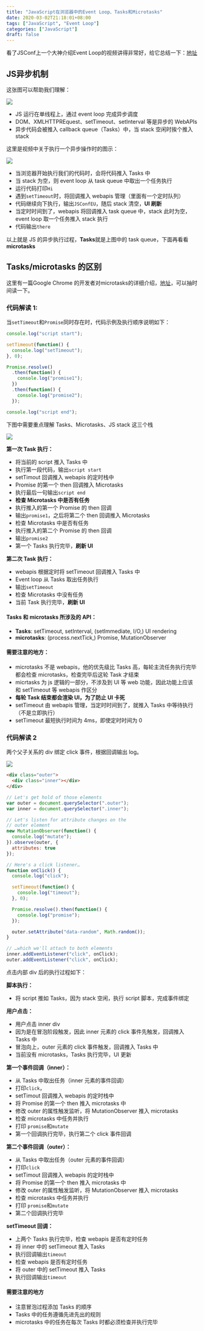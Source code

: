 ```yaml
---
title: "JavaScript在浏览器中的Event Loop、Tasks和Microtasks"
date: 2020-03-02T21:18:01+08:00
tags: ["JavaScript", "Event Loop"]
categories: ["JavaScript"]
draft: false
---
```


看了JSConf上一个大神介绍Event Loop的视频讲得非常好，给它总结一下：[地址](https://www.youtube.com/watch?v=8aGhZQkoFbQ)

## JS异步机制

这张图可以帮助我们理解：

![](https://cdn.billyhu.com/blogUploads/js-in-chrome.png)

* JS 运行在单线程上，通过 event loop 完成异步调度
* DOM、XMLHTTPREquest、setTimeout、setInterval 等是异步的 WebAPIs
* 异步代码会被推入 callback queue（Tasks）中，当 stack 空闲时挨个推入 stack



这里是视频中关于执行一个异步操作时的图示：

![](https://cdn.billyhu.com/blogUploads/js-run.png)

* 当浏览器开始执行我们的代码时，会将代码推入 Tasks 中
* 当 stack 为空，则 event loop 从 task queue 中取出一个任务执行
* 运行代码打印`Hi`
* 遇到`setTimeout`时，将回调推入 webapis 管理（里面有一个定时队列）
* 代码继续向下执行，输出`JSConfEU`，随后 stack 清空，**UI 刷新**
* 当定时时间到了，webapis 将回调推入 task queue 中，stack 此时为空，event loop 取一个任务推入 stack 执行
* 代码输出`there`

以上就是 JS 的异步执行过程，**Tasks**就是上图中的 task queue，下面再看看**microtasks**



## Tasks/microtasks 的区别

这里有一篇Google Chrome 的开发者对microtasks的详细介绍，[地址](https://jakearchibald.com/2015/tasks-microtasks-queues-and-schedules/)，可以抽时间读一下。

### 代码解读 1:

当`setTimeout`和`Promise`同时存在时，代码示例及执行顺序说明如下：

```js
console.log("script start");

setTimeout(function() {
  console.log("setTimeout");
}, 0);

Promise.resolve()
  .then(function() {
    console.log("promise1");
  })
  .then(function() {
    console.log("promise2");
  });

console.log("script end");
```

下图中需要重点理解 Tasks、Microtasks、JS stack 这三个栈

![](https://cdn.billyhu.com/blogUploads/tasks-microtasks.png)

**第一次 Task 执行：**

- 将当前的 script 推入 Tasks 中
- 执行第一段代码，输出`script start`
- setTimout 回调推入 webapis 的定时栈中
- Promise 的第一个 then 回调推入 Microtasks
- 执行最后一句输出`script end`
- **检查 Microtasks 中是否有任务**
- 执行推入的第一个 Promise 的 then 回调
- 输出`promise1`，之后将第二个 then 回调推入 Microtasks
- 检查 Microtasks 中是否有任务
- 执行推入的第二个 Promise 的 then 回调
- 输出`promise2`
- 第一个 Tasks 执行完毕，**刷新 UI**

**第二次 Task 执行：**

- webapis 根据定时将 setTimeout 回调推入 Tasks 中
- Event loop 从 Tasks 取出任务执行
- 输出`setTimeout`
- 检查 Microtasks 中没有任务
- 当前 Task 执行完毕，**刷新 UI**

#### Tasks 和 microtasks 所涉及的 API：

- **Tasks**: setTimeout, setInterval, (setImmediate, I/O,) UI rendering
- **microtasks**: (process.nextTick,) Promise, MutationObserver

#### 需要注意的地方：

- microtasks 不是 webapis，他的优先级比 Tasks 高，每轮主流任务执行完毕都会检查 microtasks，检查完毕后这轮 Task 才结束
- micrtasks 为 js 逻辑的一部分，不涉及到 UI 等 web 功能，因此功能上应该和 setTimeout 等 webapis 作区分
- **每轮 Task 结束都会渲染 UI，为了防止 UI 卡死**
- setTimeout 由 webapis 管理，当定时时间到了，就推入 Tasks 中等待执行（不是立即执行）
- setTimeout 最短执行时间为 4ms，即使定时时间为 0

### 代码解读 2

两个父子关系的 div 绑定 click 事件，根据回调输出 log。

![](https://cdn.billyhu.com/blogUploads/js-click.png)

```html
<div class="outer">
  <div class="inner"></div>
</div>
```

```js
// Let's get hold of those elements
var outer = document.querySelector(".outer");
var inner = document.querySelector(".inner");

// Let's listen for attribute changes on the
// outer element
new MutationObserver(function() {
  console.log("mutate");
}).observe(outer, {
  attributes: true
});

// Here's a click listener…
function onClick() {
  console.log("click");

  setTimeout(function() {
    console.log("timeout");
  }, 0);

  Promise.resolve().then(function() {
    console.log("promise");
  });

  outer.setAttribute("data-random", Math.random());
}

// …which we'll attach to both elements
inner.addEventListener("click", onClick);
outer.addEventListener("click", onClick);
```

点击内部 div 后的执行过程如下：

**脚本执行：**

- 将 script 推如 Tasks，因为 stack 空闲，执行 script 脚本，完成事件绑定

**用户点击：**

- 用户点击 inner div
- 因为是在冒泡阶段触发，因此 inner 元素的 click 事件先触发，回调推入 Tasks 中
- 冒泡向上，outer 元素的 click 事件触发，回调推入 Tasks 中
- 当前没有 microtasks，Tasks 执行完毕，UI 更新

**第一个事件回调（inner）：**

- 从 Tasks 中取出任务（inner 元素的事件回调）
- 打印`click`，
- setTimout 回调推入 webapis 的定时栈中
- 将 Promise 的第一个 then 推入 microtasks 中
- 修改 outer 的属性触发监听，将 MutationObserver 推入 microtasks
- 检查 microtasks 中任务并执行
- 打印 `promise`和`mutate`
- 第一个回调执行完毕，执行第二个 click 事件回调

**第二个事件回调（outer）：**

- 从 Tasks 中取出任务（outer 元素的事件回调）
- 打印`click`
- setTimout 回调推入 webapis 的定时栈中
- 将 Promise 的第一个 then 推入 microtasks 中
- 修改 outer 的属性触发监听，将 MutationObserver 推入 microtasks
- 检查 microtasks 中任务并执行
- 打印 `promise`和`mutate`
- 第二个回调执行完毕

**setTimeout 回调：**

- 上两个 Tasks 执行完毕，检查 webapis 是否有定时任务
- 将 inner 中的 setTimeout 推入 Tasks
- 执行回调输出`timeout`
- 检查 webapis 是否有定时任务
- 将 outer 中的 setTimeout 推入 Tasks
- 执行回调输出`timeout`

#### 需要注意的地方

- 注意冒泡过程添加 Tasks 的顺序
- Tasks 中的任务遵循先进先出的规则
- microtasks 中的任务在每次 Tasks 时都必须检查并执行完毕

